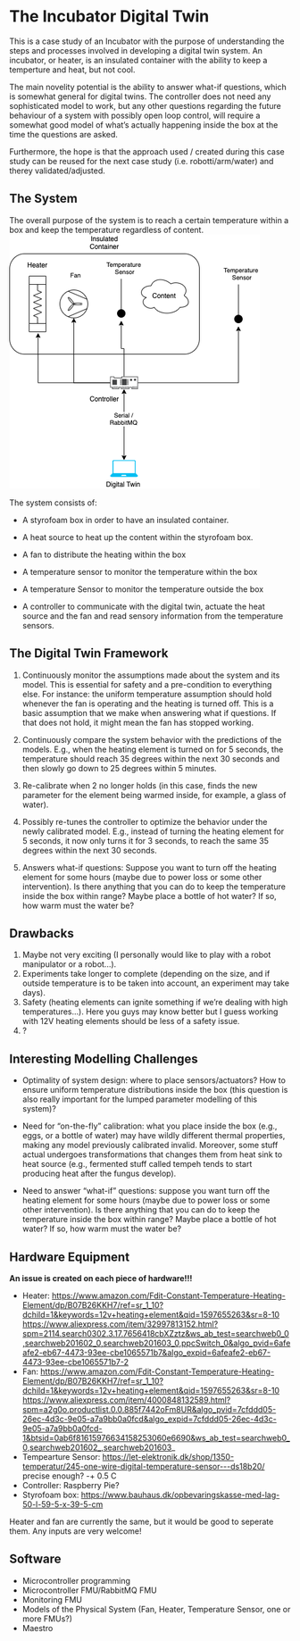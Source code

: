# The Incubator Digital Twin

This is a case study of an Incubator with the purpose of understanding the steps and processes involved in developing a digital twin system.
An incubator, or heater, is an insulated container with the ability to keep a temperture and heat, but not cool.

The main novelity potential is the ability to answer what-if questions, which is somewhat general for digital twins.
The controller does not need any sophisticated model to work, but any other questions regarding the future behaviour of a system with possibly open loop control, will require a somewhat good model of what’s actually happening inside the box at the time the questions are asked.

Furthermore, the hope is that the approach used / created during this case study can be reused for the next case study (i.e. robotti/arm/water) and therey validated/adjusted.

## The System
The overall purpose of the system is to reach a certain temperature within a box and keep the temperature regardless of content.
![Incubator](figures/system.png)

The system consists of:

- A styrofoam box in order to have an insulated container.

- A heat source to heat up the content within the styrofoam box.

- A fan to distribute the heating within the box

- A temperature sensor to monitor the temperature within the box

- A temperature Sensor to monitor the temperature outside the box

- A controller to communicate with the digital twin, actuate the heat source and the fan and read sensory information from the temperature sensors.

## The Digital Twin Framework
1. Continuously monitor the assumptions made about the system and its model. This is essential for safety and a pre-condition to everything else. For instance: the uniform temperature assumption should hold whenever the fan is operating and the heating is turned off. This is a basic assumption that we make when answering what if questions. If that does not hold, it might mean the fan has stopped working.

2. Continuously compare the system behavior with the predictions of the models. E.g., when the heating element is turned on for 5 seconds, the temperature should reach 35 degrees within the next 30 seconds and then slowly go down to 25 degrees within 5 minutes.

3. Re-calibrate when 2 no longer holds (in this case, finds the new parameter for the element being warmed inside, for example, a glass of water).

4. Possibly re-tunes the controller to optimize the behavior under the newly calibrated model. E.g., instead of turning the heating element for 5 seconds, it now only turns it for 3 seconds, to reach the same 35 degrees within the next 30 seconds.

5. Answers what-if questions: Suppose you want to turn off the heating element for some hours (maybe due to power loss or some other intervention). Is there anything that you can do to keep the temperature inside the box within range? Maybe place a bottle of hot water? If so, how warm must the water be?

## Drawbacks
1. Maybe not very exciting (I personally would like to play with a robot manipulator or a robot...).
2. Experiments take longer to complete (depending on the size, and if outside temperature is to be taken into account, an experiment may take days).
3. Safety (heating elements can ignite something if we’re dealing with high temperatures...). Here you guys may know better but I guess working with 12V heating elements should be less of a safety issue.
4. ?

## Interesting Modelling Challenges
- Optimality of system design: where to place sensors/actuators? How to ensure uniform temperature distributions inside the box (this question is also really important for the lumped parameter modelling of this system)?

- Need for “on-the-fly” calibration: what you place inside the box (e.g., eggs, or a bottle of water) may have wildly different thermal properties, making any model previously calibrated invalid. Moreover, some stuff actual undergoes transformations that changes them from heat sink to heat source (e.g., fermented stuff called tempeh tends to start producing heat after the fungus develop).

- Need to answer “what-if” questions: suppose you want turn off the heating element for some hours (maybe due to power loss or some other intervention). Is there anything that you can do to keep the temperature inside the box within range? Maybe place a bottle of hot water? If so, how warm must the water be?

## Hardware Equipment
**An issue is created on each piece of hardware!!!**
- Heater: https://www.amazon.com/Fdit-Constant-Temperature-Heating-Element/dp/B07B26KKH7/ref=sr_1_10?dchild=1&keywords=12v+heating+element&qid=1597655263&sr=8-10
https://www.aliexpress.com/item/32997813152.html?spm=2114.search0302.3.17.7656418cbXZztz&ws_ab_test=searchweb0_0,searchweb201602_0,searchweb201603_0,ppcSwitch_0&algo_pvid=6afeafe2-eb67-4473-93ee-cbe1065571b7&algo_expid=6afeafe2-eb67-4473-93ee-cbe1065571b7-2
- Fan: https://www.amazon.com/Fdit-Constant-Temperature-Heating-Element/dp/B07B26KKH7/ref=sr_1_10?dchild=1&keywords=12v+heating+element&qid=1597655263&sr=8-10
https://www.aliexpress.com/item/4000848132589.html?spm=a2g0o.productlist.0.0.885f7442oFm8UR&algo_pvid=7cfddd05-26ec-4d3c-9e05-a7a9bb0a0fcd&algo_expid=7cfddd05-26ec-4d3c-9e05-a7a9bb0a0fcd-1&btsid=0ab6f81615976634158253060e6690&ws_ab_test=searchweb0_0,searchweb201602_,searchweb201603_
- Tempearture Sensor: https://let-elektronik.dk/shop/1350-temperatur/245-one-wire-digital-temperature-sensor---ds18b20/ precise enough? -+ 0.5 C
- Controller: Raspberry Pie? 
- Styrofoam box: https://www.bauhaus.dk/opbevaringskasse-med-lag-50-l-59-5-x-39-5-cm

Heater and fan are currently the same, but it would be good to seperate them. Any inputs are very welcome!

## Software
- Microcontroller programming
- Microcontroller FMU/RabbitMQ FMU
- Monitoring FMU
- Models of the Physical System (Fan, Heater, Temperature Sensor, one or more FMUs?)
- Maestro 



